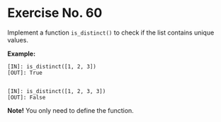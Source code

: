 # Exercise No. 60

Implement a function `is_distinct()` to check if the list contains unique values.


**Example:**


    [IN]: is_distinct([1, 2, 3])
    [OUT]: True


    [IN]: is_distinct([1, 2, 3, 3])
    [OUT]: False





**Note!** You only need to define the function.
